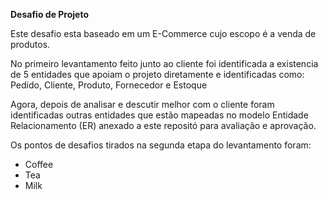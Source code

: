 <P><b>Desafio de Projeto</b></P>

<p>Este desafio esta baseado em um E-Commerce cujo escopo é a venda de produtos. </p>
<p>No primeiro levantamento feito junto ao cliente foi identificada a existencia de 5 entidades que apoiam o projeto diretamente e
identificadas como: Pedido, Cliente, Produto, Fornecedor e Estoque</p>
<p>Agora, depois de analisar e descutir melhor com o cliente foram identificadas outras entidades que estão mapeadas no modelo Entidade Relacionamento (ER) anexado a este repositó para avaliação e aprovação.</p>
<p>Os pontos de desafios tirados na segunda etapa do levantamento foram:</p>

<ul>
  <li>Coffee</li>
  <li>Tea</li>
  <li>Milk</li>
</ul>

